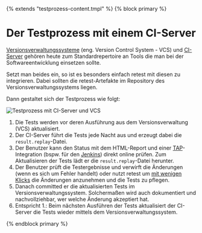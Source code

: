 {% extends "testprozess-content.tmpl" %}
{% block primary %}

Der Testprozess mit einem CI-Server
===================================

[Versionsverwaltungssysteme](https://de.wikipedia.org/wiki/Versionsverwaltung) (eng. Version Control System - VCS) und 
[CI-Server](https://de.wikipedia.org/wiki/Kontinuierliche_Integration) gehören heute zum Standardrepertoire an Tools die man bei der Softwareentwicklung einsetzen sollte.

Setzt man beides ein, so ist es besonders einfach retest mit diesen zu integrieren.
Dabei sollten die retest-Artefakte im Repository des Versionsverwaltungssystems liegen.

Dann gestaltet sich der Testprozess wie folgt:

![Testprozess mit CI-Server und VCS](testprozess-ci.png)

1. Die Tests werden vor deren Ausführung aus dem Versionsverwaltung (VCS) aktualisiert.
2. Der CI-Server führt die Tests jede Nacht aus und erzeugt dabei die `result.replay`-Datei.
3. Der Benutzer kann den Status mit dem HTML-Report und einer [TAP](https://testanything.org/)-Integration (bspw. für den [Jenkins](https://wiki.jenkins-ci.org/display/JENKINS/TAP+Plugin)) direkt online prüfen. Zum Aktualisieren der Tests lädt er die `result.replay`-Datei herunter.
4. Der Benutzer prüft die Testergebnisse und verwirft die Änderungen (wenn es sich um Fehler handelt) oder nutzt retest um [mit wenigen Klicks](https://retest.de/product/features.html) die Änderungen anzunehmen und die Tests zu pflegen. 
5. Danach committed er die aktualisierten Tests im Versionsverwaltungssystem. Solchermaßen wird auch dokumentiert und nachvollziehbar, wer welche Änderung akzeptiert hat.
6. Entspricht 1.: Beim nächsten Ausführen der Tests aktualisiert der CI-Server die Tests wieder mittels dem Versionsverwaltungssystem.  

{% endblock primary %}
